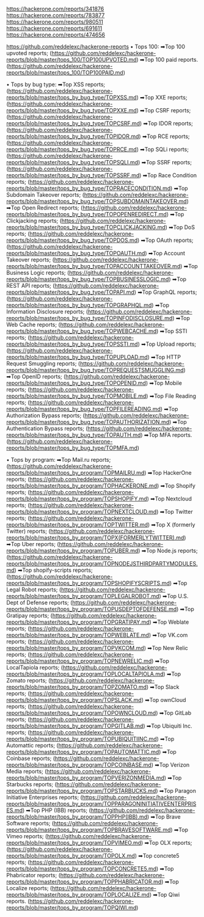 https://hackerone.com/reports/341876
https://hackerone.com/reports/783877
https://hackerone.com/reports/980511
https://hackerone.com/reports/691611
https://hackerone.com/reports/474656

https://github.com/reddelexc/hackerone-reports
•  Tops 100:
➡Top 100 upvoted reports; (https://github.com/reddelexc/hackerone-reports/blob/master/tops_100/TOP100UPVOTED.md)
➡Top 100 paid reports. (https://github.com/reddelexc/hackerone-reports/blob/master/tops_100/TOP100PAID.md)

•  Tops by bug type:
➡Top XSS reports; (https://github.com/reddelexc/hackerone-reports/blob/master/tops_by_bug_type/TOPXSS.md)
➡Top XXE reports; (https://github.com/reddelexc/hackerone-reports/blob/master/tops_by_bug_type/TOPXXE.md)
➡Top CSRF reports; (https://github.com/reddelexc/hackerone-reports/blob/master/tops_by_bug_type/TOPCSRF.md)
➡Top IDOR reports; (https://github.com/reddelexc/hackerone-reports/blob/master/tops_by_bug_type/TOPIDOR.md)
➡Top RCE reports; (https://github.com/reddelexc/hackerone-reports/blob/master/tops_by_bug_type/TOPRCE.md)
➡Top SQLi reports; (https://github.com/reddelexc/hackerone-reports/blob/master/tops_by_bug_type/TOPSQLI.md)
➡Top SSRF reports; (https://github.com/reddelexc/hackerone-reports/blob/master/tops_by_bug_type/TOPSSRF.md)
➡Top Race Condition reports; (https://github.com/reddelexc/hackerone-reports/blob/master/tops_by_bug_type/TOPRACECONDITION.md)
➡Top Subdomain Takeover reports; (https://github.com/reddelexc/hackerone-reports/blob/master/tops_by_bug_type/TOPSUBDOMAINTAKEOVER.md)
➡Top Open Redirect reports; (https://github.com/reddelexc/hackerone-reports/blob/master/tops_by_bug_type/TOPOPENREDIRECT.md)
➡Top Clickjacking reports; (https://github.com/reddelexc/hackerone-reports/blob/master/tops_by_bug_type/TOPCLICKJACKING.md)
➡Top DoS reports; (https://github.com/reddelexc/hackerone-reports/blob/master/tops_by_bug_type/TOPDOS.md)
➡Top OAuth reports; (https://github.com/reddelexc/hackerone-reports/blob/master/tops_by_bug_type/TOPOAUTH.md)
➡Top Account Takeover reports; (https://github.com/reddelexc/hackerone-reports/blob/master/tops_by_bug_type/TOPACCOUNTTAKEOVER.md)
➡Top Business Logic reports; (https://github.com/reddelexc/hackerone-reports/blob/master/tops_by_bug_type/TOPBUSINESSLOGIC.md)
➡Top REST API reports; (https://github.com/reddelexc/hackerone-reports/blob/master/tops_by_bug_type/TOPAPI.md)
➡Top GraphQL reports; (https://github.com/reddelexc/hackerone-reports/blob/master/tops_by_bug_type/TOPGRAPHQL.md)
➡Top Information Disclosure reports; (https://github.com/reddelexc/hackerone-reports/blob/master/tops_by_bug_type/TOPINFODISCLOSURE.md)
➡Top Web Cache reports; (https://github.com/reddelexc/hackerone-reports/blob/master/tops_by_bug_type/TOPWEBCACHE.md)
➡Top SSTI reports; (https://github.com/reddelexc/hackerone-reports/blob/master/tops_by_bug_type/TOPSSTI.md)
➡Top Upload reports; (https://github.com/reddelexc/hackerone-reports/blob/master/tops_by_bug_type/TOPUPLOAD.md)
➡Top HTTP Request Smuggling reports; (https://github.com/reddelexc/hackerone-reports/blob/master/tops_by_bug_type/TOPREQUESTSMUGGLING.md)
➡Top OpenID reports; (https://github.com/reddelexc/hackerone-reports/blob/master/tops_by_bug_type/TOPOPENID.md)
➡Top Mobile reports; (https://github.com/reddelexc/hackerone-reports/blob/master/tops_by_bug_type/TOPMOBILE.md)
➡Top File Reading reports; (https://github.com/reddelexc/hackerone-reports/blob/master/tops_by_bug_type/TOPFILEREADING.md)
➡Top Authorization Bypass reports; (https://github.com/reddelexc/hackerone-reports/blob/master/tops_by_bug_type/TOPAUTHORIZATION.md)
➡Top Authentication Bypass reports; (https://github.com/reddelexc/hackerone-reports/blob/master/tops_by_bug_type/TOPAUTH.md)
➡Top MFA reports. (https://github.com/reddelexc/hackerone-reports/blob/master/tops_by_bug_type/TOPMFA.md)

•  Tops by program:
➡Top Mail.ru reports; (https://github.com/reddelexc/hackerone-reports/blob/master/tops_by_program/TOPMAILRU.md)
➡Top HackerOne reports; (https://github.com/reddelexc/hackerone-reports/blob/master/tops_by_program/TOPHACKERONE.md)
➡Top Shopify reports; (https://github.com/reddelexc/hackerone-reports/blob/master/tops_by_program/TOPSHOPIFY.md)
➡Top Nextcloud reports; (https://github.com/reddelexc/hackerone-reports/blob/master/tops_by_program/TOPNEXTCLOUD.md)
➡Top Twitter reports; (https://github.com/reddelexc/hackerone-reports/blob/master/tops_by_program/TOPTWITTER.md)
➡Top X (formerly Twitter) reports; (https://github.com/reddelexc/hackerone-reports/blob/master/tops_by_program/TOPX(FORMERLYTWITTER).md)
➡Top Uber reports; (https://github.com/reddelexc/hackerone-reports/blob/master/tops_by_program/TOPUBER.md)
➡Top Node.js reports; (https://github.com/reddelexc/hackerone-reports/blob/master/tops_by_program/TOPNODEJSTHIRDPARTYMODULES.md)
➡Top shopify-scripts reports; (https://github.com/reddelexc/hackerone-reports/blob/master/tops_by_program/TOPSHOPIFYSCRIPTS.md)
➡Top Legal Robot reports; (https://github.com/reddelexc/hackerone-reports/blob/master/tops_by_program/TOPLEGALROBOT.md)
➡Top U.S. Dept of Defense reports; (https://github.com/reddelexc/hackerone-reports/blob/master/tops_by_program/TOPUSDEPTOFDEFENSE.md)
➡Top Gratipay reports; (https://github.com/reddelexc/hackerone-reports/blob/master/tops_by_program/TOPGRATIPAY.md)
➡Top Weblate reports; (https://github.com/reddelexc/hackerone-reports/blob/master/tops_by_program/TOPWEBLATE.md)
➡Top VK.com reports; (https://github.com/reddelexc/hackerone-reports/blob/master/tops_by_program/TOPVKCOM.md)
➡Top New Relic reports; (https://github.com/reddelexc/hackerone-reports/blob/master/tops_by_program/TOPNEWRELIC.md)
➡Top LocalTapiola reports; (https://github.com/reddelexc/hackerone-reports/blob/master/tops_by_program/TOPLOCALTAPIOLA.md)
➡Top Zomato reports; (https://github.com/reddelexc/hackerone-reports/blob/master/tops_by_program/TOPZOMATO.md)
➡Top Slack reports; (https://github.com/reddelexc/hackerone-reports/blob/master/tops_by_program/TOPSLACK.md)
➡Top ownCloud reports; (https://github.com/reddelexc/hackerone-reports/blob/master/tops_by_program/TOPOWNCLOUD.md)
➡Top GitLab reports; (https://github.com/reddelexc/hackerone-reports/blob/master/tops_by_program/TOPGITLAB.md)
➡Top Ubiquiti Inc. reports; (https://github.com/reddelexc/hackerone-reports/blob/master/tops_by_program/TOPUBIQUITIINC.md)
➡Top Automattic reports; (https://github.com/reddelexc/hackerone-reports/blob/master/tops_by_program/TOPAUTOMATTIC.md)
➡Top Coinbase reports; (https://github.com/reddelexc/hackerone-reports/blob/master/tops_by_program/TOPCOINBASE.md)
➡Top Verizon Media reports; (https://github.com/reddelexc/hackerone-reports/blob/master/tops_by_program/TOPVERIZONMEDIA.md)
➡Top Starbucks reports; (https://github.com/reddelexc/hackerone-reports/blob/master/tops_by_program/TOPSTARBUCKS.md)
➡Top Paragon Initiative Enterprises reports; (https://github.com/reddelexc/hackerone-reports/blob/master/tops_by_program/TOPPARAGONINITIATIVEENTERPRISES.md)
➡Top PHP (IBB) reports; (https://github.com/reddelexc/hackerone-reports/blob/master/tops_by_program/TOPPHP(IBB).md)
➡Top Brave Software reports; (https://github.com/reddelexc/hackerone-reports/blob/master/tops_by_program/TOPBRAVESOFTWARE.md)
➡Top Vimeo reports; (https://github.com/reddelexc/hackerone-reports/blob/master/tops_by_program/TOPVIMEO.md)
➡Top OLX reports; (https://github.com/reddelexc/hackerone-reports/blob/master/tops_by_program/TOPOLX.md)
➡Top concrete5 reports; (https://github.com/reddelexc/hackerone-reports/blob/master/tops_by_program/TOPCONCRETE5.md)
➡Top Phabricator reports; (https://github.com/reddelexc/hackerone-reports/blob/master/tops_by_program/TOPPHABRICATOR.md)
➡Top Localize reports; (https://github.com/reddelexc/hackerone-reports/blob/master/tops_by_program/TOPLOCALIZE.md)
➡Top Qiwi reports. (https://github.com/reddelexc/hackerone-reports/blob/master/tops_by_program/TOPQIWI.md)